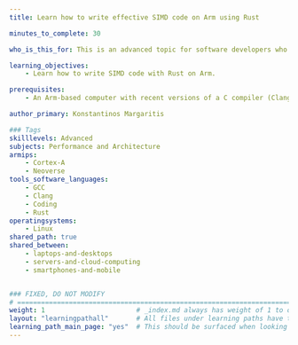 ```yaml
---
title: Learn how to write effective SIMD code on Arm using Rust

minutes_to_complete: 30

who_is_this_for: This is an advanced topic for software developers who want take advantage of SIMD code on Arm systems using Rust.

learning_objectives: 
    - Learn how to write SIMD code with Rust on Arm.

prerequisites:
    - An Arm-based computer with recent versions of a C compiler (Clang or GCC) and a rust compiler installed.

author_primary: Konstantinos Margaritis

### Tags
skilllevels: Advanced
subjects: Performance and Architecture
armips:
    - Cortex-A
    - Neoverse
tools_software_languages:
    - GCC
    - Clang
    - Coding
    - Rust
operatingsystems:
    - Linux
shared_path: true
shared_between:
    - laptops-and-desktops
    - servers-and-cloud-computing
    - smartphones-and-mobile


### FIXED, DO NOT MODIFY
# ================================================================================
weight: 1                       # _index.md always has weight of 1 to order correctly
layout: "learningpathall"       # All files under learning paths have this same wrapper
learning_path_main_page: "yes"  # This should be surfaced when looking for related content. Only set for _index.md of learning path content.
---
```

